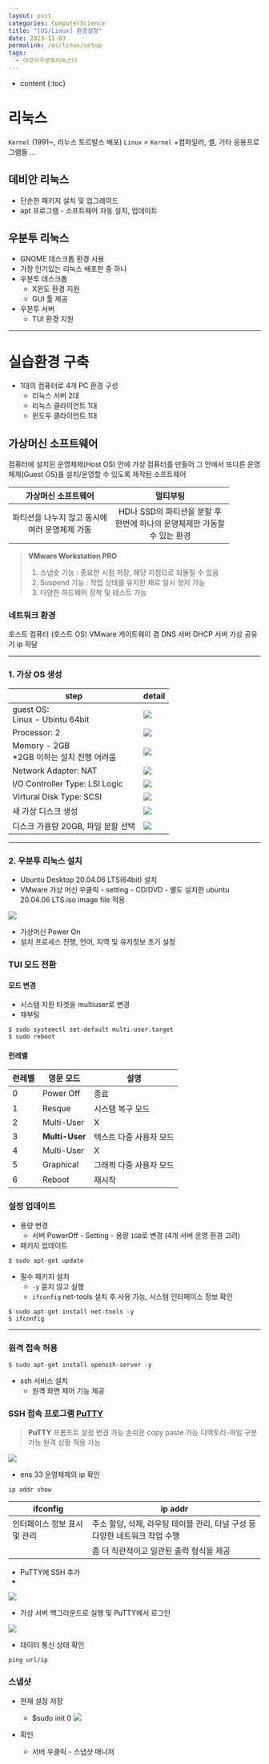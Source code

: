 ```yaml
---
layout: post
categories: ComputerScience
title: "[OS/Linux] 환경설정"
date: 2023-11-03
permalink: /os/linux/setup
tags:
  - 이것이우분투리눅스다
---
```

* content
{:toc}

# 리눅스
`Kernel` (1991~, 리누스 토르발스 배포)
`Linux` = `Kernel` +컴파일러, 셸, 기타 응용프로그램들 ...




## 데비안 리눅스
- 단순한 패키지 설치 및 업그레이드
- apt 프로그램 - 소프트웨어 자동 설치, 업데이트

## 우분투 리눅스
- GNOME 데스크톱 환경 사용
- 가장 인기있는 리눅스 배포판 중 하나
- 우분투 데스크톱
	- X윈도 환경 지원
	- GUI 툴 제공
- 우분투 서버
	- TUI 환경 지원



---

#  실습환경 구축
- 1대의 컴퓨터로 4개 PC 환경 구성
	- 리눅스 서버 2대
	- 리눅스 클라이언트 1대
	- 윈도우 클라이언트 1대


## 가상머신 소프트웨어

컴퓨터에 설치된 운영체제(Host OS) 안에 가상 컴퓨터를 만들어 그 안에서 또다른 운영체제(Guest OS)를 설치/운영할 수 있도록 제작된 소프트웨어

|                가상머신 소프트웨어                 |                                     멀티부팅                                     |
|:--------------------------------------------------:|:--------------------------------------------------------------------------------:|
| 파티션을 나누지 않고 동시에 <br>여러 운영체제 가동 | HD나 SSD의 파티션을 분할 후 <br>한번에 하나의 운영체제만 가동할 <br>수 있는 환경 |


> **VMware Workstation PRO**  
> 1. 스냅숏 기능 : 중요한 시점 저장, 해당 지점으로 되돌릴 수 있음 
> 2. Suspend 기능 : 작업 상태를 유지한 채로 일시 정지 가능 
> 3. 다양한 하드웨어 장착 및 테스트 가능



### 네트워크 환경
호스트 컴퓨터 (호스트 OS) 
	VMware
		게이트웨이 겸 DNS 서버
			 DHCP 서버
				가상 공유기
				ip 하달

---

### 1. 가상 OS 생성

| step                                   | detail                                   |
| -------------------------------------- | ---------------------------------------- |
| guest OS: <br>Linux - Ubintu 64bit     | ![](https://i.imgur.com/bXtvxpz.png)<br> |
| Processor: 2                           | ![](https://i.imgur.com/ghynavu.png)<br> |
| Memory - 2GB<br>*2GB 이하는 설치 진행 어려움<br> | ![](https://i.imgur.com/Yp3RHw5.png)<br> |
| Network Adapter: NAT                   | ![](https://i.imgur.com/PUYjBwO.png)<br> |
| I/O Controller Type: LSI Logic         | ![](https://i.imgur.com/f13y5d5.png)<br> |
| Virtural Disk Type: SCSI               | ![](https://i.imgur.com/HmJfIKJ.png)<br> |
| 새 가상 디스크 생성                            | ![](https://i.imgur.com/suO4zFL.png)<br> |
| 디스크 가용량 20GB, 파일 분할 선택                 | ![](https://i.imgur.com/3oCONhv.png)<br> |

---


### 2. 우분투 리눅스 설치

- Ubuntu Desktop 20.04.06 LTS(64bit) 설치
- VMware 가상 머신 우클릭 - setting - CD/DVD - 별도 설치한 ubuntu 20.04.06 LTS.iso image file 적용

![](https://i.imgur.com/LHuoZq0.png)

- 가상머신 Power On 
- 설치 프로세스 진행, 언어, 지역 및 유저정보 초기 설정

### TUI 모드 전환

#### 모드 변경 
- 시스템 지원 타겟을 multiuser로 변경
- 재부팅
```
$ sudo systemctl set-default multi-user.target
$ sudo reboot
```

#### 런레벨

| 런레벨 | 영문 모드          | 설명            |
| --- | -------------- | ------------- |
| 0   | Power Off      | 종료            |
| 1   | Resque         | 시스템 복구 모드     |
| 2   | Multi-User     | X             |
| 3   | **Multi-User** | 텍스트 다중 사용자 모드 |
| 4   | Multi-User     | X             |
| 5   | Graphical      | 그래픽 다중 사용자 모드 |
| 6   | Reboot         | 재시작           |


### 설정 업데이트
- 용량 변경 
	- 서버 PowerOff - Setting - 용량 `1GB`로 변경 (4개 서버 운영 환경 고려)
- 패키지 업데이트

```shell
$ sudo apt-get update
```


- 필수 패키지 설치
	- `-y` 묻지 않고 실행
	- `ifconfig` net-tools 설치 후 사용 가능, 시스템 인터페이스 정보 확인

```shell
$ sudo apt-get install net-tools -y
$ ifconfig 
```

---

### 원격 접속 허용

```shell
$ sudo apt-get install openssh-server -y
```
- ssh 서비스 설치
	- 원격 화면 제어 기능 제공


###  SSH 접속 프로그램 [PuTTY](https://www.putty.org/) 

> **PuTTY**
프롬프트 설정 변경 가능
손쉬운 copy paste 가능
디렉토리-파일 구분 가능
원격 상황 적용 가능


	

![](https://i.imgur.com/JAjHaWC.png)

 - ens 33 운영체제의 ip 확인
 
```shell
ip addr show
```

| ifconfig         | ip addr                                       |
| ---------------- | --------------------------------------------- |
| 인터페이스 정보 표시 및 관리 | 주소 할당, 삭제, 라우팅 테이블 관리, 터널 구성 등 다양한 네트워크 작업 수행 |
|                  | 좀 더 직관적이고 일관된 출력 형식을 제공                       |


- PuTTY에 SSH 추가
- 
![](https://i.imgur.com/RWonmxA.png)


- 가상 서버 백그라운드로 실행 및 PuTTY에서 로그인

![](https://i.imgur.com/9hDs1fc.png)

- 데이터 통신 상태 확인

```shell
ping url/ip
```


### 스냅샷
- 현재 설정 저장
	- $sudo init 0
	 ![](https://i.imgur.com/nrSTAqY.png)

- 확인
	- 서버 우클릭 - 스냅샷 매니저




